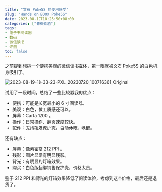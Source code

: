 ```yaml
---
title: "文石 Poke5S 的使用感受"
slug: "Hands on BOOX Poke5S"
date: 2023-08-19T18:25:50+08:00
categories: ["青梅煮酒"]
tags:
- 电子书阅读器
- 数码
- 微信读书
- 评测
toc: false
---
```


之前[提到](/posts/hands-on-hanlinyue-read6-pro/)想挑一个便携美观的微信读书载体，第一眼就被文石 Poke5S 的白色机身吸引了。

![2023-08-19-18-33-23-PXL_20230720_100716361_Original](https://raw.githubusercontent.com/xbot/image-hosting/master/blog/2023-08-19-18-33-23-PXL_20230720_100716361_Original.jpeg)

试用了一段时间，总结了一些比较戳我的优点：

- 便携：可能是长宽最小的 6 寸阅读器。
- 美观：白色，做工质感还可以。
- 屏幕：Carta 1200 。
- 操作：日常操作、翻页速度较快。
- 配件：支持磁吸保护壳，自动休眠、唤醒。

还有缺点：

- 屏幕：像素密度 212 PPI 。
- 残影：图片显示有明显残影。
- 背光：有明显的灯箱效果。
- 购买：白色版捆绑销售保护壳，价格太贵。

鉴于 212 PPI 和背光的灯箱效果降低了阅读体验，考虑到这个价格，最后还是退货了。